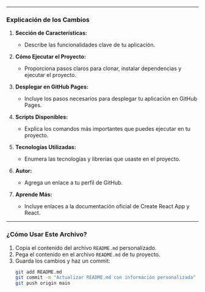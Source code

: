 
---

### **Explicación de los Cambios**

1. **Sección de Características:**
   - Describe las funcionalidades clave de tu aplicación.

2. **Cómo Ejecutar el Proyecto:**
   - Proporciona pasos claros para clonar, instalar dependencias y ejecutar el proyecto.

3. **Desplegar en GitHub Pages:**
   - Incluye los pasos necesarios para desplegar tu aplicación en GitHub Pages.

4. **Scripts Disponibles:**
   - Explica los comandos más importantes que puedes ejecutar en tu proyecto.

5. **Tecnologías Utilizadas:**
   - Enumera las tecnologías y librerías que usaste en el proyecto.

6. **Autor:**
   - Agrega un enlace a tu perfil de GitHub.

7. **Aprende Más:**
   - Incluye enlaces a la documentación oficial de Create React App y React.

---

### **¿Cómo Usar Este Archivo?**

1. Copia el contenido del archivo `README.md` personalizado.
2. Pega el contenido en el archivo `README.md` de tu proyecto.
3. Guarda los cambios y haz un commit:
   ```bash
   git add README.md
   git commit -m "Actualizar README.md con información personalizada"
   git push origin main